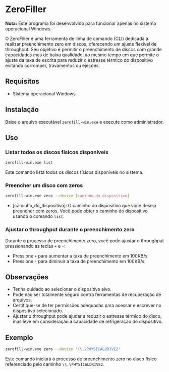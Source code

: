 # ZeroFiller

**Nota:** Este programa foi desenvolvido para funcionar apenas no sistema operacional Windows.

O ZeroFiller é uma ferramenta de linha de comando (CLI) dedicada a realizar preenchimento zero em discos, oferecendo um ajuste flexível de throughput. Seu objetivo é permitir o preenchimento de discos com grande capacidades mas de baixa qualidade, ao mesmo tempo em que permite o ajuste da taxa de escrita para reduzir o estresse térmico do dispositivo evitando corromper, travamentos ou ejeções.

## Requisitos

- Sistema operacional Windows

## Instalação

Baixe o arquivo executável `zerofill-win.exe` e execute como administrador.

## Uso

### Listar todos os discos físicos disponíveis

```bash
zerofill-win.exe list
```

Este comando lista todos os discos físicos disponíveis no sistema.

### Preencher um disco com zeros

```bash
zerofill-win.exe zero --device [caminho_do_dispositivo]
```

- \[caminho_do_dispositivo\]: O caminho do dispositivo que você deseja preencher com zeros. Você pode obter o caminho do dispositivo usando o comando `list`.

### Ajustar o throughput durante o preenchimento zero

Durante o processo de preenchimento zero, você pode ajustar o throughput pressionando as teclas `+` e `-`:

- Pressione `+` para aumentar a taxa de preenchimento em 100KB/s.
- Pressione `-` para diminuir a taxa de preenchimento em 100KB/s.

## Observações

- Tenha cuidado ao selecionar o dispositivo alvo.
- Pode não ser totalmente seguro contra ferramentas de recuperação de arquivos. 
- Certifique-se de ter permissões adequadas para acessar e escrever no dispositivo selecionado.
- Ajustar o throughput pode ajudar a reduzir o estresse térmico do disco, mas leve em consideração a capacidade de refrigeração do dispositivo.

## Exemplo

```bash
zerofill-win.exe zero --device '\\.\PHYSICALDRIVE2'
```

Este comando iniciará o processo de preenchimento zero no disco físico referenciado pelo caminho `\\.\PHYSICALDRIVE2`.
